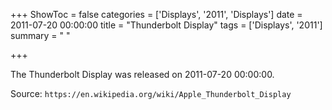 +++
ShowToc = false
categories = ['Displays', '2011', 'Displays']
date = 2011-07-20 00:00:00
title = "Thunderbolt Display"
tags = ['Displays', '2011']
summary = " "

+++

The Thunderbolt Display was released on 2011-07-20 00:00:00.

Source: `https://en.wikipedia.org/wiki/Apple_Thunderbolt_Display`


